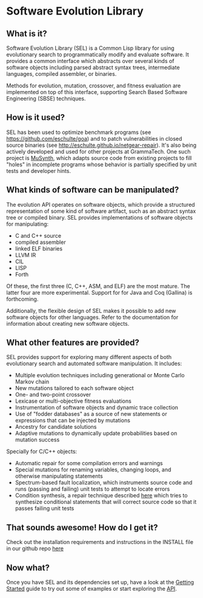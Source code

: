 # Software Evolution Library

## What is it?
Software Evolution Library (SEL) is a Common Lisp library for using evolutionary
search to programmatically modify and evaluate software.
It provides a common interface which abstracts over several kinds of software
objects including parsed abstract syntax trees, intermediate languages, compiled
assembler, or binaries.

Methods for evolution, mutation, crossover, and fitness evaluation are
implemented on top of this interface, supporting Search Based Software
Engineering (SBSE) techniques.

## How is it used?
SEL has been used to optimize benchmark programs (see
<https://github.com/eschulte/goa>) and to patch vulnerabilities in
closed source binaries (see <http://eschulte.github.io/netgear-repair>).
It's also being actively developed and used for other projects at GrammaTech.
One such project is
[MuSynth](https://link.springer.com/chapter/10.1007/978-3-319-66299-2_8),
which adapts source code from existing projects to fill "holes" in incomplete
programs whose behavior is partially specified by unit tests and developer hints.

[//]: # (TODO: MuSynth is behind a paywall and has no source. Do we still want to cite it?)
[//]: # (TODO: More application examples?)

## What kinds of software can be manipulated?
The evolution API operates on software objects, which provide a structured
representation of some kind of software artifact, such as an abstract syntax
tree or compiled binary. SEL provides implementations of software objects
for manipulating:

* C and C++ source
* compiled assembler
* linked ELF binaries
* LLVM IR
* CIL
* LISP
* Forth

Of these, the first three (C, C++, ASM, and ELF) are the most mature. The
latter four are more experimental. Support for for Java and Coq (Gallina) 
is forthcoming.

Additionally, the flexible design of SEL makes it possible to add new software
objects for other languages. Refer to the documentation for information about
creating new software objects.

[//]: # (TODO: Documentation on creating new software objects)

## What other features are provided?
SEL provides support for exploring many different aspects of both evolutionary
search and automated software manipulation. It includes:

* Multiple evolution techniques including generational or Monte Carlo Markov
chain
* New mutations tailored to each software object
* One- and two-point crossover
* Lexicase or multi-objective fitness evaluations
* Instrumentation of software objects and dynamic trace collection
* Use of "fodder databases" as a source of new statements or expressions
that can be injected by mutations
* Ancestry for candidate solutions
* Adaptive mutations to dynamically update probabilities based on
mutation success

Specially for C/C++ objects:

* Automatic repair for some compilation errors and warnings
* Special mutations for renaming variables, changing loops, and otherwise
manipulating statements
* Spectrum-based fault localization, which instruments source code and runs
(passing and failing) unit tests to attempt to locate errors
* Condition synthesis, a repair technique described
[here](http://groups.csail.mit.edu/pac/patchgen/papers/spr-fse15.pdf)
which tries to synthesize conditional statements that will correct source code
so that it passes failing unit tests

## That sounds awesome! How do I get it?
Check out the installation requirements and instructions in the INSTALL file in
our github repo [here](https://github.com/GrammaTech/software-evolution/tree/master/INSTALL)

[//]: # (TODO: update link to INSTALL file if needed)

## Now what?
Once you have SEL and its dependencies set up, have a look at the
[Getting Started]() guide to try out some of examples or start exploring
the [API]().

[//]: # (TODO: links to Getting Started and API)
